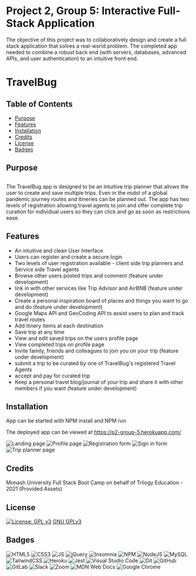 # Project 2, Group 5: Interactive Full-Stack Application
The objective of this project was to collaboratively design and create a full stack application that solves a real-world problem. The completed app needed to combine a robust back end (with servers, databases, advanced APIs, and user authentication) to an intuitive front end.

# TravelBug 

## Table of Contents

- [Purpose](#Purpose)
- [Features](#Features)
- [Installation](#Installation)
- [Credits](#Credits)
- [License](#License)
- [Badges](#Badges)


## <h2 id=Purpose>Purpose<h2>
The TravelBug app is designed to be an intuitive trip planner that allows the user to create and save multiple trips. Even in the midst of a global pandemic journey routes and itineries can be planned out. The app has two levels of registration allowing travel agents to join and offer complete trip curation for individual users so they can click and go as soon as restrictions ease.
  
  ## <h2 id=Features>Features</h2>
  
  - An intuitive and clean User Interface
  - Users can register and create a secure login
  - Two levels of user registration available - client side trip planners and Service side Travel agents
  - Browse other users posted trips and comment (feature under development)
  - link in with other services like Trip Advisor and AirBNB (feature under development)
  - Create a personal inspiration board of places and things you want to go and do (feature under development)
  - Google Maps API and GeoCoding API to assist users to plan and track travel routes
  - Add itinery items at each destination
  - Save trip at any time 
  - View and edit saved trips on the users profile page
  - View completed trips on profile page
  - Invite family, friends and colleagues to join you on your trip (feature under development)
  - submit a trip to be curated by one of TravelBug's registered Travel Agents
  - accept and pay for curated trip
  - Keep a personal travel blog/journal of your trip and share it with other members if you want (feature under development)
 
## <h2 id=Installation>Installation</h2>
  
  App can be started with NPM install and NPM run

  The deployed app can be viewed at  https://p2-group-5.herokuapp.com/
  
![Landing page](https://user-images.githubusercontent.com/83952257/132182469-46799e60-e8b4-4b36-9348-84a173e96a78.png)
![Profile page](https://user-images.githubusercontent.com/83952257/132182484-d1a78778-5da9-49dd-952e-0ea1b4fce109.png)
![Registration form](https://user-images.githubusercontent.com/83952257/132182497-0aed0b0c-cc6d-4a87-a5df-604009ad1686.png)
![Sign in form](https://user-images.githubusercontent.com/83952257/132182506-c5b11f05-711d-4b0e-aa7e-6975cd7655bf.png)
![Trip planner page](https://user-images.githubusercontent.com/83952257/132182516-48b135ff-0869-4a29-a379-b5badb3226e7.png)



## <h2 id=Credits>Credits</h2>
Monash University Full Stack Boot Camp on behalf of Trilogy Education - 2021 (Provided Assets)



  ## <h2 id=License>License</h2>
[![License: GPL v3](https://img.shields.io/badge/License-GPLv3-blue.svg)](https://www.gnu.org/licenses/gpl-3.0) [GNU GPLv3](https://choosealicense.com/licenses/gpl-3.0/)

## <h2 id=Badges>Badges</h2>

![HTML5](https://img.shields.io/badge/html5-%23E34F26.svg?style=for-the-badge&logo=html5&logoColor=white") ![CSS3](https://img.shields.io/badge/css3-%231572B6.svg?style=for-the-badge&logo=css3&logoColor=white") ![JS](https://img.shields.io/badge/JavaScript-F7DF1E?style=for-the-badge&logo=javascript&logoColor=black") ![jQuery](https://img.shields.io/badge/jquery-%230769AD.svg?style=for-the-badge&logo=jquery&logoColor=white) ![Insomnia](https://img.shields.io/badge/Insomnia-black?style=for-the-badge&logo=insomnia&logoColor=5849BE) ![NPM](https://img.shields.io/badge/NPM-%23000000.svg?style=for-the-badge&logo=npm&logoColor=white) ![NodeJS](https://img.shields.io/badge/node.js-6DA55F?style=for-the-badge&logo=node.js&logoColor=white) ![MySQL](https://img.shields.io/badge/mysql-%2300f.svg?style=for-the-badge&logo=mysql&logoColor=white) ![TailwindCSS](https://img.shields.io/badge/tailwindcss-%2338B2AC.svg?style=for-the-badge&logo=tailwind-css&logoColor=white) ![Heroku](https://img.shields.io/badge/heroku-%23430098.svg?style=for-the-badge&logo=heroku&logoColor=white) ![Jest](https://img.shields.io/badge/-jest-%23C21325?style=for-the-badge&logo=jest&logoColor=white) ![Visual Studio Code](https://img.shields.io/badge/Visual%20Studio%20Code-0078d7.svg?style=for-the-badge&logo=visual-studio-code&logoColor=white) ![Git](https://img.shields.io/badge/git-%23F05033.svg?style=for-the-badge&logo=git&logoColor=white) ![GitHub](https://img.shields.io/badge/github-%23121011.svg?style=for-the-badge&logo=github&logoColor=white) ![GitLab](https://img.shields.io/badge/gitlab-%23181717.svg?style=for-the-badge&logo=gitlab&logoColor=white) ![Slack](https://img.shields.io/badge/Slack-4A154B?style=for-the-badge&logo=slack&logoColor=white) ![Zoom](https://img.shields.io/badge/Zoom-2D8CFF?style=for-the-badge&logo=zoom&logoColor=white) ![MDN Web Docs](https://img.shields.io/badge/MDN_Web_Docs-black?style=for-the-badge&logo=mdnwebdocs&logoColor=white) ![Google Chrome](https://img.shields.io/badge/Google%20Chrome-4285F4?style=for-the-badge&logo=GoogleChrome&logoColor=white)


